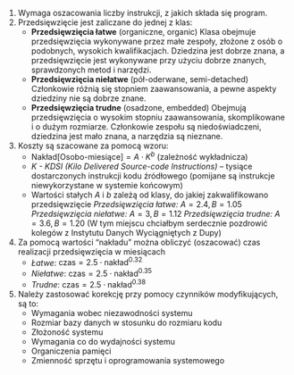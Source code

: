 1. Wymaga oszacowania liczby instrukcji, z jakich składa się program.
2. Przedsięwzięcie jest zaliczane do jednej z klas:
	- **Przedsięwzięcia łatwe** (organiczne, organic)
		Klasa obejmuje przedsięwzięcia wykonywane przez małe zespoły, złożone z osób o podobnych, wysokich kwalifikacjach. Dziedzina jest dobrze znana, a przedsięwzięcie jest wykonywane przy użyciu dobrze znanych, sprawdzonych metod i narzędzi.
	- **Przedsięwzięcia niełatwe** (pół-oderwane, semi-detached)
		Członkowie różnią się stopniem zaawansowania, a pewne aspekty dziedziny nie są dobrze znane.
	- **Przedsięwzięcia trudne** (osadzone, embedded)
		Obejmują przedsięwzięcia o wysokim stopniu zaawansowania, skomplikowane i o dużym rozmiarze. Członkowie zespołu są niedoświadczeni, dziedzina jest mało znana, a narzędzia są nieznane.
3. Koszty są szacowane za pomocą wzoru:
	- $\text{Nakład[Osobo-miesiące]}=A\cdot K^b$ (zależność wykładnicza)
	- *K - KDSI (Kilo Delivered Source-code Instructions)* – tysiące dostarczonych instrukcji kodu źródłowego (pomijane są instrukcje niewykorzystane w systemie końcowym)
	- Wartości stałych $A$ i $b$ zależą od klasy, do jakiej zakwalifikowano przedsięwzięcie
		*Przedsięwzięcia łatwe:* $A=2.4, B=1.05$
		*Przedsięwzięcia niełatwe:* $A=3, B=1.12$
		*Przedsięwzięcia trudne:* $A=3.6, B=1.20$
		(W tym miejscu chciałbym serdecznie pozdrowić kolegów z Instytutu Danych Wyciągniętych z Dupy)
4. Za pomocą wartości “nakładu” można obliczyć (oszacować) czas realizacji przedsięwzięcia w miesiącach
	- *Łatwe*: $\text{czas}=2.5\cdot\text{nakład}^{0.32}$
	- *Niełatwe*: $\text{czas}=2.5\cdot\text{nakład}^{0.35}$
	- *Trudne*: $\text{czas}=2.5\cdot\text{nakład}^{0.38}$
5. Należy zastosować korekcję przy pomocy czynników modyfikujących, są to:
	- Wymagania wobec niezawodności systemu
	- Rozmiar bazy danych w stosunku do rozmiaru kodu
	- Złożoność systemu
	- Wymagania co do wydajności systemu
	- Organiczenia pamięci
	- Zmienność sprzętu i oprogramowania systemowego